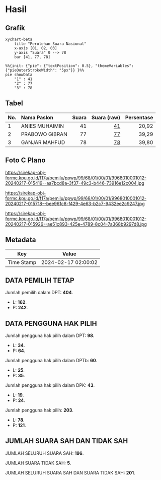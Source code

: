# Hasil

## Grafik

```mermaid
xychart-beta
    title "Perolehan Suara Nasional"
    x-axis [01, 02, 03]
    y-axis "Suara" 0 --> 78
    bar [41, 77, 78]
```

```mermaid
%%{init: {"pie": {"textPosition": 0.5}, "themeVariables": {"pieOuterStrokeWidth": "5px"}} }%%
pie showData
    "1" : 41
    "2" : 77
    "3" : 78
```

## Tabel

| No. | Nama Paslon    | Suara | Suara (raw) | Persentase |
|:--- |:-------------- | -----:| -----------:| ----------:|
| 1   | ANIES MUHAIMIN | 41    | [41][p-1]   | 20,92      |
| 2   | PRABOWO GIBRAN | 77    | [77][p-2]   | 39,29      |
| 3   | GANJAR MAHFUD  | 78    | [78][p-3]   | 39,80      |


[p-1]: https://github.com/gigit-pemilu/pemilu-2024/blob/main/pilpres/hitung-suara/sub/99-luar-negeri/sub/68-los-angeles-amerika-serikat/sub/01-los-angeles-amerika-serikat/sub/0001-los-angeles-amerika-serikat/sub/012-tps-003/sub/paslon-1.txt
[p-2]: https://github.com/gigit-pemilu/pemilu-2024/blob/main/pilpres/hitung-suara/sub/99-luar-negeri/sub/68-los-angeles-amerika-serikat/sub/01-los-angeles-amerika-serikat/sub/0001-los-angeles-amerika-serikat/sub/012-tps-003/sub/paslon-2.txt
[p-3]: https://github.com/gigit-pemilu/pemilu-2024/blob/main/pilpres/hitung-suara/sub/99-luar-negeri/sub/68-los-angeles-amerika-serikat/sub/01-los-angeles-amerika-serikat/sub/0001-los-angeles-amerika-serikat/sub/012-tps-003/sub/paslon-3.txt

## Foto C Plano

https://sirekap-obj-formc.kpu.go.id/f17a/pemilu/ppwp/99/68/01/00/01/9968010001012-20240217-015419--aa7bcd8a-3f37-49c3-b446-73916e12c004.jpg

https://sirekap-obj-formc.kpu.go.id/f17a/pemilu/ppwp/99/68/01/00/01/9968010001012-20240217-015718--bee961c8-f429-4e63-b2c7-9432ee2c9247.jpg

https://sirekap-obj-formc.kpu.go.id/f17a/pemilu/ppwp/99/68/01/00/01/9968010001012-20240217-015926--ae51c893-425e-4789-8c04-7a368b9297d8.jpg


## Metadata

| Key        | Value               |
| ---------- | ------------------- |
| Time Stamp | 2024-02-17 02:00:02 |


## DATA PEMILIH TETAP

Jumlah pemilih dalam DPT: **404**.
 * L: **162**.
 * P: **242**.

## DATA PENGGUNA HAK PILIH

Jumlah pengguna hak pilih dalam DPT: **98**.
 * L: **34**.
 * P: **64**.

Jumlah pengguna hak pilih dalam DPTb: **60**.
 * L: **25**.
 * P: **35**.

Jumlah pengguna hak pilih dalam DPK: **43**.
 * L: **19**.
 * P: **24**.

Jumlah pengguna hak pilih: **203**.
 * L: **78**.
 * P: **121**.

## JUMLAH SUARA SAH DAN TIDAK SAH

JUMLAH SELURUH SUARA SAH: **196**.

JUMLAH SUARA TIDAK SAH: **5**.

JUMLAH SELURUH SUARA SAH DAN SUARA TIDAK SAH: **201**.


